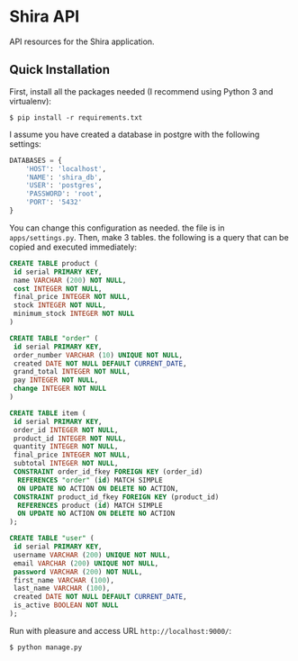 # Shira API
API resources for the Shira application.

## Quick Installation
First, install all the packages needed (I recommend using Python 3 and virtualenv):

```
$ pip install -r requirements.txt
```

I assume you have created a database in postgre with the following settings:

```python
DATABASES = {
	'HOST': 'localhost',
	'NAME': 'shira_db',
	'USER': 'postgres',
	'PASSWORD': 'root',
	'PORT': '5432'
}
```

You can change this configuration as needed. the file is in `apps/settings.py`. 
Then, make 3 tables. the following is a query that can be copied and executed immediately:

```sql
CREATE TABLE product (
 id serial PRIMARY KEY,
 name VARCHAR (200) NOT NULL,
 cost INTEGER NOT NULL,
 final_price INTEGER NOT NULL,
 stock INTEGER NOT NULL,
 minimum_stock INTEGER NOT NULL
)

CREATE TABLE "order" (
 id serial PRIMARY KEY,
 order_number VARCHAR (10) UNIQUE NOT NULL,
 created DATE NOT NULL DEFAULT CURRENT_DATE,
 grand_total INTEGER NOT NULL,
 pay INTEGER NOT NULL,
 change INTEGER NOT NULL
)

CREATE TABLE item (
 id serial PRIMARY KEY,
 order_id INTEGER NOT NULL,
 product_id INTEGER NOT NULL,
 quantity INTEGER NOT NULL,
 final_price INTEGER NOT NULL,
 subtotal INTEGER NOT NULL,
 CONSTRAINT order_id_fkey FOREIGN KEY (order_id)
  REFERENCES "order" (id) MATCH SIMPLE
  ON UPDATE NO ACTION ON DELETE NO ACTION,
 CONSTRAINT product_id_fkey FOREIGN KEY (product_id)
  REFERENCES product (id) MATCH SIMPLE
  ON UPDATE NO ACTION ON DELETE NO ACTION
);

CREATE TABLE "user" (
 id serial PRIMARY KEY,
 username VARCHAR (200) UNIQUE NOT NULL,
 email VARCHAR (200) UNIQUE NOT NULL,
 password VARCHAR (200) NOT NULL,
 first_name VARCHAR (100),
 last_name VARCHAR (100),
 created DATE NOT NULL DEFAULT CURRENT_DATE,
 is_active BOOLEAN NOT NULL
);
```

Run with pleasure and access URL `http://localhost:9000/`:

```
$ python manage.py
```


